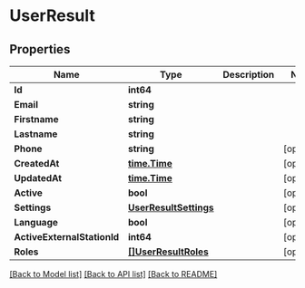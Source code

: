 # UserResult

## Properties

Name | Type | Description | Notes
------------ | ------------- | ------------- | -------------
**Id** | **int64** |  | 
**Email** | **string** |  | 
**Firstname** | **string** |  | 
**Lastname** | **string** |  | 
**Phone** | **string** |  | [optional] 
**CreatedAt** | [**time.Time**](time.Time.md) |  | [optional] 
**UpdatedAt** | [**time.Time**](time.Time.md) |  | [optional] 
**Active** | **bool** |  | [optional] 
**Settings** | [**UserResultSettings**](UserResult_settings.md) |  | [optional] 
**Language** | **bool** |  | [optional] 
**ActiveExternalStationId** | **int64** |  | [optional] 
**Roles** | [**[]UserResultRoles**](UserResult_roles.md) |  | [optional] 

[[Back to Model list]](../README.md#documentation-for-models) [[Back to API list]](../README.md#documentation-for-api-endpoints) [[Back to README]](../README.md)


